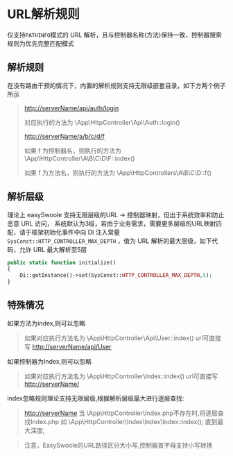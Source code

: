 # URL解析规则

仅支持`PATHINFO`模式的 URL 解析，且与控制器名称(方法)保持一致，控制器搜索规则为优先完整匹配模式

## 解析规则

在没有路由干预的情况下，内置的解析规则支持无限级嵌套目录，如下方两个例子所示

> <http://serverName/api/auth/login>
>
> 对应执行的方法为 \App\HttpController\Api\Auth::login()
>
> <http://serverName/a/b/c/d/f>
>
> 如果 f 为控制器名，则执行的方法为 \App\HttpController\A\B\C\D\F::index()
>
> 如果 f 为方法名，则执行的方法为 \App\HttpControllers\A\B\C\D::f()



## 解析层级

理论上 easySwoole 支持无限层级的URL -> 控制器映射，但出于系统效率和防止恶意 URL 访问， 系统默认为3级，若由于业务需求，需要更多层级的URL映射匹配，请于框架初始化事件中向 DI 注入常量`SysConst::HTTP_CONTROLLER_MAX_DEPTH` ，值为 URL 解析的最大层级，如下代码，允许 URL 最大解析至5层

```php
public static function initialize()
{
	Di::getInstance()->set(SysConst::HTTP_CONTROLLER_MAX_DEPTH,5);
}
```

## 特殊情况
如果方法为index,则可以忽略
> 如果对应执行方法名为 \App\HttpController\Api\User::index()
> url可直接写 <http://serverName/api/User>  

如果控制器为Index,则可以忽略
> 如果对应执行方法名为 \App\HttpController\Index::index()
> url可直接写 <http://serverName/>

index忽略规则理论支持无限层级,根据解析层级最大进行逐层查找:
> <http://serverName>
> 当 \App\HttpController\Index.php不存在时,将逐层查找Index.php
> 如 \App\HttpController\Index\Index\Index::index();
> 直到最大深度;


> 注意，EasySwoole的URL路径区分大小写,控制器首字母支持小写转换

